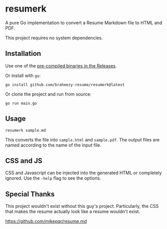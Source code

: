 # resumerk

A pure Go implementation to convert a Resume Markdown file to HTML and PDF.

This project requires no system dependencies.

## Installation
Use one of the [pre-compiled binaries in the Releases](https://github.com/braheezy-resume/resume/releases).

Or install with `go`:

    go install github.com/braheezy-resume/resumerk@latest

Or clone the project and run from source:

    go run main.go

## Usage

    resumerk sample.md

This converts the file into `sample.html` and `sample.pdf`. The output files are named according to the name of the input file.

## CSS and JS
CSS and Javascript can be injected into the generated HTML or completely ignored. Use the `-help` flag to see the options.

## Special Thanks
This project wouldn't exist without this guy's project. Particularly, the CSS that makes the resume actually look like a resume wouldn't exist.

https://github.com/mikepqr/resume.md
